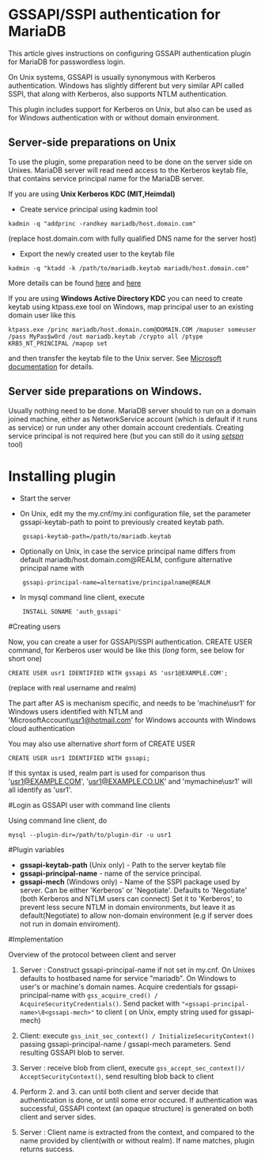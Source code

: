# GSSAPI/SSPI authentication for MariaDB

This article gives instructions on configuring GSSAPI authentication plugin
for MariaDB for passwordless login.

On Unix systems, GSSAPI is usually synonymous with Kerberos authentication.
Windows has slightly different but very similar API called SSPI,  that along with Kerberos, also supports NTLM authentication.
 
This plugin includes support for Kerberos on Unix, but also can be used as for Windows authentication with or without domain
environment.

## Server-side preparations on Unix
To use the plugin, some preparation need to be done on the server side on Unixes.
MariaDB server will read need access to the Kerberos keytab file, that contains  service principal name for the MariaDB server. 


If you are using **Unix Kerberos KDC (MIT,Heimdal)**

-	Create service principal using kadmin tool

```	
kadmin -q "addprinc -randkey mariadb/host.domain.com"
```

(replace host.domain.com with fully qualified DNS name for the server host)
      
-	Export the newly created user to the keytab file

```	
kadmin -q "ktadd -k /path/to/mariadb.keytab mariadb/host.domain.com"
```	

More details can be found [here](http://www.microhowto.info/howto/create_a_service_principal_using_mit_kerberos.html) 
and [here](http://www.microhowto.info/howto/add_a_host_or_service_principal_to_a_keytab_using_mit_kerberos.html)

If you are using **Windows Active Directory KDC**
you can need to create keytab using ktpass.exe tool on Windows,  map principal user to an existing domain user like this

```	
ktpass.exe /princ mariadb/host.domain.com@DOMAIN.COM /mapuser someuser /pass MyPas$w0rd /out mariadb.keytab /crypto all /ptype KRB5_NT_PRINCIPAL /mapop set  
```

and then transfer the keytab file to the Unix server. See [Microsoft documentation](https://technet.microsoft.com/en-us/library/cc753771.aspx) for details.


## Server side preparations on Windows.
Usually nothing need to be done.  MariaDB server should to run on a domain joined machine, either as NetworkService account
(which is default if it runs as service) or run under any other domain account credentials. 
Creating service principal is not required here (but you can still do it using [_setspn_](https://technet.microsoft.com/en-us/library/cc731241.aspx) tool)


# Installing plugin
-	Start the server

-	On Unix, edit my the my.cnf/my.ini configuration file, set the parameter gssapi-keytab-path to point to previously 
created keytab path. 

```
	gssapi-keytab-path=/path/to/mariadb.keytab
```

-	Optionally on Unix, in case the service principal name differs from default mariadb/host.domain.com@REALM, 
configure alternative principal name with 

```
    gssapi-principal-name=alternative/principalname@REALM
```

-	In mysql command line client, execute
	
```
	INSTALL SONAME 'auth_gssapi'
```

#Creating users

Now, you can create a user for GSSAPI/SSPI authentication. CREATE USER command, for Kerberos user
would be like this (*long* form, see below for short one)

```
CREATE USER usr1 IDENTIFIED WITH gssapi AS 'usr1@EXAMPLE.COM';
```

(replace  with real username and realm)

The part after AS is mechanism specific, and needs to be
 'machine\\usr1' for Windows users identified with NTLM and  
 'MicrosoftAccount\\usr1@hotmail.com' for Windows accounts with Windows cloud authentication

You may also use alternative *short* form of CREATE USER

```
CREATE USER usr1 IDENTIFIED WITH gssapi;
```

If this syntax is used, realm part is used for comparison
thus 'usr1@EXAMPLE.COM', 'usr1@EXAMPLE.CO.UK' and 'mymachine\usr1' will all identify as 'usr1'.

#Login as GSSAPI user with command line clients

Using command line client, do

```
mysql --plugin-dir=/path/to/plugin-dir -u usr1
```

#Plugin variables
-	**gssapi-keytab-path** (Unix only) - Path to the server keytab file
-	**gssapi-principal-name** - name of the service principal. 
-	**gssapi-mech** (Windows only) - Name of the SSPI package used by server. Can be either 'Kerberos' or 'Negotiate'.
 Defaults to 'Negotiate' (both Kerberos and NTLM users can connect) 
 Set it to 'Kerberos', to prevent less secure NTLM in domain environments,  but leave it as default(Negotiate) 
 to allow non-domain environment (e.g if server does not run in domain enviroment).


#Implementation

Overview of the protocol between client and server

1. Server : Construct gssapi-principal-name if not set in my.cnf. On Unixes defaults to hostbased name for service "mariadb". On Windows to user's or machine's domain names. 
Acquire credentials for gssapi-principal-name with ```gss_acquire_cred() / AcquireSecurityCredentials()```.
Send packet with ```"<gssapi-principal-name>\0<gssapi-mech>"``` to client ( on Unix, empty string used for gssapi-mech)

2. Client: execute ```gss_init_sec_context() / InitializeSecurityContext()``` passing gssapi-principal-name / gssapi-mech parameters.
Send resulting GSSAPI blob to server.

3. Server : receive blob from client, execute ```gss_accept_sec_context()/ AcceptSecurityContext()```, send resulting blob back to client

4. Perform  2. and 3. can until both client and server decide that authentication is done, or until some error occured. If authentication was successful, GSSAPI context (an opaque structure) is generated on both client and server sides.

5. Server : Client name is extracted from the context, and compared to the name provided by client(with or without realm). If name matches, plugin returns success.
